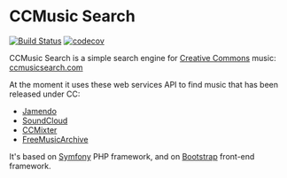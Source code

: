 # CCMusic Search

[![Build Status](https://travis-ci.org/antodippo/ccmusicsearch.svg?branch=master)](https://travis-ci.org/antodippo/ccmusicsearch)
[![codecov](https://codecov.io/gh/antodippo/ccmusicsearch/branch/master/graph/badge.svg)](https://codecov.io/gh/antodippo/ccmusicsearch)

CCMusic Search is a simple search engine for [Creative Commons](http://creativecommons.org/about) music: 
[ccmusicsearch.com](http://ccmusicsearch.com/)
 
At the moment it uses these web services API to find music that has been released under CC:

- [Jamendo](https://www.jamendo.com/)
- [SoundCloud](https://soundcloud.com/)
- [CCMixter](http://ccmixter.org/)
- [FreeMusicArchive](https://freemusicarchive.org/)
 
It's based on [Symfony](https://symfony.com/) PHP framework, and on [Bootstrap](http://getbootstrap.com/) front-end framework.